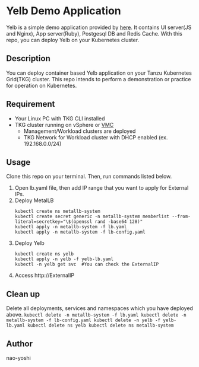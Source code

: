 # Yelb Demo Application
Yelb is a simple demo application provided by [here](https://github.com/mreferre/yelb). It contains UI server(JS and Nginx), App server(Ruby), Postgesql DB and Redis Cache. With this repo, you can deploy Yelb on your Kubernetes cluster.

## Description
You can deploy container based Yelb application on your Tanzu Kubernetes Grid(TKG) cluster. This repo intends to perform a demonstration or practice for operation on Kubernetes.

## Requirement
- Your Linux PC with TKG CLI installed
- TKG cluster running on vSphere or [VMC](https://cloud.vmware.com/jp/vmc-aws) 
  - Management/Workload clusters are deployed
  - TKG Network for Workload cluster with DHCP enabled (ex. 192.168.0.0/24)

## Usage
Clone this repo on your terminal. Then, run commands listed below.
1. Open lb.yaml file, then add IP range that you want to apply for External IPs.
2. Deploy MetalLB
    ```
    kubectl create ns metallb-system
    kubectl create secret generic -n metallb-system memberlist --from-literal=secretkey="\$(openssl rand -base64 128)"
    kubectl apply -n metallb-system -f lb.yaml
    kubectl apply -n metallb-system -f lb-config.yaml
    ```
3. Deploy Yelb
    ```
    kubectl create ns yelb
    kubectl apply -n yelb -f yelb-lb.yaml
    kubectl -n yelb get svc  #You can check the ExternalIP
    ```
4. Access http://ExternalIP

## Clean up
Delete all deployments, services and namespaces which you have deployed above.
    ```
    kubectl delete -n metallb-system -f lb.yaml
    kubectl delete -n metallb-system -f lb-config.yaml
    kubectl delete -n yelb -f yelb-lb.yaml
    kubectl delete ns yelb
    kubectl delete ns metallb-system
    ```
    
## Author
nao-yoshi
